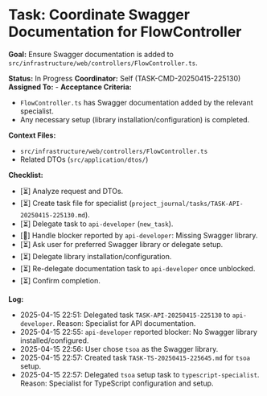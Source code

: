 # Task: Coordinate Swagger Documentation for FlowController

**Goal:** Ensure Swagger documentation is added to `src/infrastructure/web/controllers/FlowController.ts`.

**Status:** In Progress
**Coordinator:** Self (TASK-CMD-20250415-225130)
**Assigned To:** -
**Acceptance Criteria:**
- `FlowController.ts` has Swagger documentation added by the relevant specialist.
- Any necessary setup (library installation/configuration) is completed.

**Context Files:**
- `src/infrastructure/web/controllers/FlowController.ts`
- Related DTOs (`src/application/dtos/`)

**Checklist:**
- [⏳] Analyze request and DTOs.
- [⏳] Create task file for specialist (`project_journal/tasks/TASK-API-20250415-225130.md`).
- [⏳] Delegate task to `api-developer` (`new_task`).
- [🚧] Handle blocker reported by `api-developer`: Missing Swagger library.
- [⏳] Ask user for preferred Swagger library or delegate setup.
- [⏳] Delegate library installation/configuration.
- [⏳] Re-delegate documentation task to `api-developer` once unblocked.
- [⏳] Confirm completion.

**Log:**
- 2025-04-15 22:51: Delegated task `TASK-API-20250415-225130` to `api-developer`. Reason: Specialist for API documentation.
- 2025-04-15 22:55: `api-developer` reported blocker: No Swagger library installed/configured.
- 2025-04-15 22:56: User chose `tsoa` as the Swagger library.
- 2025-04-15 22:57: Created task `TASK-TS-20250415-225645.md` for `tsoa` setup.
- 2025-04-15 22:57: Delegated `tsoa` setup task to `typescript-specialist`. Reason: Specialist for TypeScript configuration and setup.